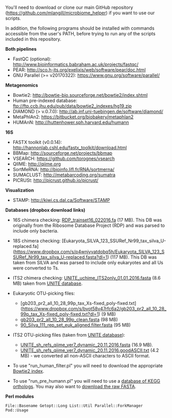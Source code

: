 You'll need to download or clone our main GitHub repository (https://github.com/mlangill/microbiome_helper) if you want to use our scripts.

In addition, the following programs should be installed with commands accessible from the user's PATH, before trying to run any of the scripts included in this repository.

**Both pipelines**
* FastQC (optional): http://www.bioinformatics.babraham.ac.uk/projects/fastqc/
* PEAR: http://sco.h-its.org/exelixis/web/software/pear/doc.html  
* GNU Parallel (>= v20170322): https://www.gnu.org/software/parallel/  
   
**Metagenomics**
* Bowtie2: http://bowtie-bio.sourceforge.net/bowtie2/index.shtml
* Human pre-indexed database: ftp://ftp.ccb.jhu.edu/pub/data/bowtie2_indexes/hg19.zip
* DIAMOND (> v.0.7.0): http://ab.inf.uni-tuebingen.de/software/diamond/
* MetaPhlAn2: https://bitbucket.org/biobakery/metaphlan2
* HUMAnN: http://huttenhower.sph.harvard.edu/humann

**16S**
* FASTX toolkit (v0.0.14): http://hannonlab.cshl.edu/fastx_toolkit/download.html
* BBMap: http://sourceforge.net/projects/bbmap 
* VSEARCH: https://github.com/torognes/vsearch
* QIIME: http://qiime.org
* SortMeRNA: http://bioinfo.lifl.fr/RNA/sortmerna/
* SUMACLUST: http://metabarcoding.org/sumatra
* PICRUSt: http://picrust.github.io/picrust/

**Visualization**
* STAMP: http://kiwi.cs.dal.ca/Software/STAMP


**Databases (dropbox download links)**
* 16S chimera checking: [RDP_trainset16_022016.fa](https://www.dropbox.com/s/qnlsv7ve2lg6qfp/RDP_trainset16_022016.fa?dl=1) (17 MB). This DB was originally from the Ribosome Database Project (RDP) and was parsed to include only bacteria.   
* 18S chimera checking: [Eukaryota_SILVA_123_SSURef_Nr99_tax_silva_U-replaced.fa] (https://www.dropbox.com/s/p4wnjyvatdobq5h/Eukaryota_SILVA_123_SSURef_Nr99_tax_silva_U-replaced.fasta?dl=1) (117 MB). This DB was taken from SILVA and was parsed to include only eukaryotes and all Us were converted to Ts.
* ITS2 chimera checking: [UNITE_uchime_ITS2only_01.01.2016.fasta](https://www.dropbox.com/s/nraevyc2fjyd7bv/UNITE_uchime_ITS2only_01.01.2016.fasta?dl=1) (8.6 MB) taken from [UNITE database](https://unite.ut.ee/).
* Eukaryotic OTU-picking files:
   * [gb203_pr2_all_10_28_99p_tax_Xs-fixed_poly-fixed.txt] (https://www.dropbox.com/s/bvot58v47rfc6a2/gb203_pr2_all_10_28_99p_tax_Xs-fixed_poly-fixed.txt?dl=1) (9 MB)
   * [gb203_pr2_all_10_28_99p_clean.fasta](https://www.dropbox.com/s/m1i6cdyj2hwgs2e/gb203_pr2_all_10_28_99p_clean.fasta?dl=1) (98 MB)
   * [90_Silva_111_rep_set_euk_aligned.filter.fasta](https://www.dropbox.com/s/z104yn84rgsltip/90_Silva_111_rep_set_euk_aligned.filter.fasta?dl=1) (95 MB)
  
* ITS2 OTU-picking files (taken from [UNITE database](https://unite.ut.ee/)):
   * [UNITE_sh_refs_qiime_ver7_dynamic_20.11.2016.fasta](https://www.dropbox.com/s/pqa6kbxa8ojb75b/UNITE_sh_refs_qiime_ver7_dynamic_20.11.2016.fasta?dl=1) (16.9 MB).
   * [UNITE_sh_refs_qiime_ver7_dynamic_20.11.2016.goodASCII.txt](https://www.dropbox.com/s/9ya2smevrf0zdhz/UNITE_sh_refs_qiime_ver7_dynamic_20.11.2016.goodASCII.txt?dl=1) (4.2 MB) - we converted all non-ASCII characters to ASCII format.
  
* To use "run_human_filter.pl" you will need to download the appropriate [Bowtie2 index](http://bowtie-bio.sourceforge.net/bowtie2/index.shtml). 
  
* To use "run_pre_humann.pl" you will need to use a [database of KEGG orthologs](https://www.dropbox.com/s/hzduqabilbrqr36/kegg.reduced.dmnd?dl=1). You may also want to [download the raw FASTA](https://www.dropbox.com/s/8mw2kqg1xjv7lwf/kegg.reduced.fasta.tar.bz2?dl=1). 

**Perl modules** 

    File::Basename Getopt::Long List::Util Parallel::ForkManager Pod::Usage